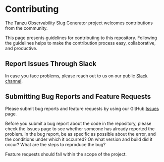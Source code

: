 # Contributing

The Tanzu Observability Slug Generator project welcomes contributions from the community.

This page presents guidelines for contributing to this repository. Following the guidelines helps to
 make the contribution process easy, collaborative, and productive.

## Report Issues Through Slack

In case you face problems, please reach out to us on our public [Slack channel](https://www.wavefront.com/join-public-slack).

## Submitting Bug Reports and Feature Requests

Please submit bug reports and feature requests by using our GitHub [Issues](https://github.com/wavefrontHQ/slugRisonGenerator/issues) page.

Before you submit a bug report about the code in the repository, please check the Issues page to
 see whether someone has already reported the problem. In the bug report, be as specific as possible
 about the error, and the conditions under which it occurred? On what version and build did it
 occur? What are the steps to reproduce the bug?

Feature requests should fall within the scope of the project.
